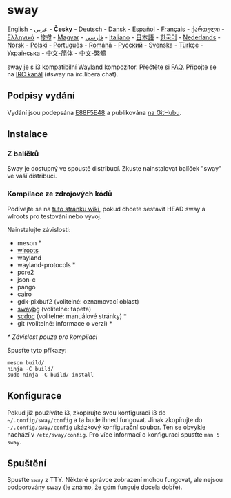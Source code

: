 # sway

[English][en] - [عربي][ar] - **[Česky][cs]** - [Deutsch][de] - [Dansk][dk] - [Español][es] - [Français][fr] - [ქართული][ge] - [Ελληνικά][gr] - [हिन्दी][hi] - [Magyar][hu] - [فارسی][ir] - [Italiano][it] - [日本語][ja] - [한국어][ko] - [Nederlands][nl] - [Norsk][no] - [Polski][pl] - [Português][pt] - [Română][ro] - [Русский][ru] - [Svenska][sv] - [Türkçe][tr] - [Українська][uk] - [中文-简体][zh-CN] - [中文-繁體][zh-TW]

sway je s [i3] kompatibilní [Wayland] kompozitor. Přečtěte si [FAQ]. Připojte se na
[IRC kanál][IRC channel] \(#sway na irc.libera.chat).

## Podpisy vydání

Vydání jsou podepsána [E88F5E48] a publikována [na GitHubu][GitHub releases].

## Instalace

### Z balíčků

Sway je dostupný ve spoustě distribucí. Zkuste nainstalovat balíček "sway" ve vaší
distribuci.

### Kompilace ze zdrojových kódů

Podívejte se na [tuto stránku wiki][Development setup], pokud chcete sestavit HEAD
sway a wlroots pro testování nebo vývoj.

Nainstalujte závislosti:

* meson \*
* [wlroots]
* wayland
* wayland-protocols \*
* pcre2
* json-c
* pango
* cairo
* gdk-pixbuf2 (volitelné: oznamovací oblast)
* [swaybg] (volitelné: tapeta)
* [scdoc] (volitelné: manuálové stránky) \*
* git (volitelné: informace o verzi) \*

_\* Závislost pouze pro kompilaci_

Spusťte tyto příkazy:

    meson build/
    ninja -C build/
    sudo ninja -C build/ install

## Konfigurace

Pokud již používáte i3, zkopírujte svou konfiguraci i3 do `~/.config/sway/config`
a ta bude ihned fungovat. Jinak zkopírujte do `~/.config/sway/config` ukázkový
konfigurační soubor. Ten se obvykle nachází v `/etc/sway/config`.
Pro více informací o konfiguraci spusťte `man 5 sway`.

## Spuštění

Spusťte `sway` z TTY. Některé správce zobrazení mohou fungovat, ale nejsou
podporovány sway (je známo, že gdm funguje docela dobře).

[en]: https://github.com/swaywm/sway#readme
[ar]: README.ar.md
[cs]: README.cs.md
[de]: README.de.md
[dk]: README.dk.md
[es]: README.es.md
[fr]: README.fr.md
[ge]: README.ge.md
[gr]: README.gr.md
[hi]: README.hi.md
[hu]: README.hu.md
[ir]: README.ir.md
[it]: README.it.md
[ja]: README.ja.md
[ko]: README.ko.md
[nl]: README.nl.md
[no]: README.no.md
[pl]: README.pl.md
[pt]: README.pt.md
[ro]: README.ro.md
[ru]: README.ru.md
[sv]: README.sv.md
[tr]: README.tr.md
[uk]: README.uk.md
[zh-CN]: README.zh-CN.md
[zh-TW]: README.zh-TW.md
[i3]: https://i3wm.org/
[Wayland]: http://wayland.freedesktop.org/
[FAQ]: https://github.com/swaywm/sway/wiki
[IRC channel]: https://web.libera.chat/gamja/?channels=#sway
[E88F5E48]: https://keys.openpgp.org/search?q=34FF9526CFEF0E97A340E2E40FDE7BE0E88F5E48
[GitHub releases]: https://github.com/swaywm/sway/releases
[Development setup]: https://github.com/swaywm/sway/wiki/Development-Setup
[wlroots]: https://gitlab.freedesktop.org/wlroots/wlroots
[swaybg]: https://github.com/swaywm/swaybg/
[scdoc]: https://git.sr.ht/~sircmpwn/scdoc
